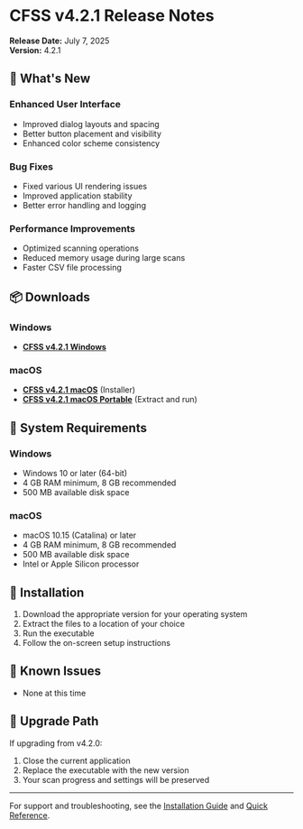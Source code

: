 # CFSS v4.2.1 Release Notes

**Release Date:** July 7, 2025  
**Version:** 4.2.1

## 🎯 What's New

### Enhanced User Interface
- Improved dialog layouts and spacing
- Better button placement and visibility
- Enhanced color scheme consistency

### Bug Fixes
- Fixed various UI rendering issues
- Improved application stability
- Better error handling and logging

### Performance Improvements
- Optimized scanning operations
- Reduced memory usage during large scans
- Faster CSV file processing

## 📦 Downloads

### Windows
- **[CFSS v4.2.1 Windows](CFSS_v4.2.1_Windows_2025-07-07_22-04-35.zip)**

### macOS
- **[CFSS v4.2.1 macOS](CFSS_v4.2.1_macOS.dmg)** (Installer)
- **[CFSS v4.2.1 macOS Portable](CFSS_v4.2.1_macOS.zip)** (Extract and run)

## 🔧 System Requirements

### Windows
- Windows 10 or later (64-bit)
- 4 GB RAM minimum, 8 GB recommended
- 500 MB available disk space

### macOS
- macOS 10.15 (Catalina) or later
- 4 GB RAM minimum, 8 GB recommended
- 500 MB available disk space
- Intel or Apple Silicon processor

## 🚀 Installation

1. Download the appropriate version for your operating system
2. Extract the files to a location of your choice
3. Run the executable
4. Follow the on-screen setup instructions

## 📝 Known Issues

- None at this time

## 🔄 Upgrade Path

If upgrading from v4.2.0:
1. Close the current application
2. Replace the executable with the new version
3. Your scan progress and settings will be preserved

---

For support and troubleshooting, see the [Installation Guide](INSTALLATION_GUIDE.md) and [Quick Reference](QUICK_REFERENCE.md).

